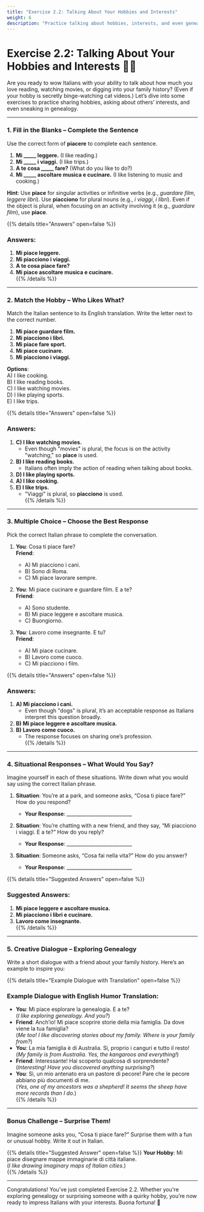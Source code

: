 ```yaml
---
title: "Exercise 2.2: Talking About Your Hobbies and Interests"
weight: 6
description: "Practice talking about hobbies, interests, and even genealogy in Italian with fun and engaging exercises."
---
```


# Exercise 2.2: Talking About Your Hobbies and Interests 🎸🎨  

Are you ready to wow Italians with your ability to talk about how much you love reading, watching movies, or digging into your family history? (Even if your hobby is secretly binge-watching cat videos.) Let’s dive into some exercises to practice sharing hobbies, asking about others’ interests, and even sneaking in genealogy.

---

### 1. Fill in the Blanks – Complete the Sentence  

Use the correct form of **piacere** to complete each sentence.

1. **Mi _____ leggere.** (I like reading.)  
2. **Mi _____ i viaggi.** (I like trips.)  
3. **A te cosa _____ fare?** (What do you like to do?)  
4. **Mi _____ ascoltare musica e cucinare.** (I like listening to music and cooking.)  

**Hint**: Use **piace** for singular activities or infinitive verbs (e.g., *guardare film*, *leggere libri*). Use **piacciono** for plural nouns (e.g., *i viaggi*, *i libri*). Even if the object is plural, when focusing on an activity involving it (e.g., *guardare film*), use **piace**.

{{% details title="Answers" open=false %}}
### Answers:  
1. **Mi piace leggere.**  
2. **Mi piacciono i viaggi.**  
3. **A te cosa piace fare?**  
4. **Mi piace ascoltare musica e cucinare.**  
{{% /details %}}

---

### 2. Match the Hobby – Who Likes What?  

Match the Italian sentence to its English translation. Write the letter next to the correct number.

1. **Mi piace guardare film.**  
2. **Mi piacciono i libri.**  
3. **Mi piace fare sport.**  
4. **Mi piace cucinare.**  
5. **Mi piacciono i viaggi.**

**Options**:  
A) I like cooking.  
B) I like reading books.  
C) I like watching movies.  
D) I like playing sports.  
E) I like trips.  

{{% details title="Answers" open=false %}}
### Answers:  
1. **C) I like watching movies.**  
   - Even though "movies" is plural, the focus is on the activity "watching," so **piace** is used.  
2. **B) I like reading books.**  
   - Italians often imply the action of reading when talking about books.  
3. **D) I like playing sports.**  
4. **A) I like cooking.**  
5. **E) I like trips.**  
   - "Viaggi" is plural, so **piacciono** is used.  
{{% /details %}}

---

### 3. Multiple Choice – Choose the Best Response  

Pick the correct Italian phrase to complete the conversation.

1. **You**: Cosa ti piace fare?  
   **Friend**:  
   - A) Mi piacciono i cani.  
   - B) Sono di Roma.  
   - C) Mi piace lavorare sempre.  

2. **You**: Mi piace cucinare e guardare film. E a te?  
   **Friend**:  
   - A) Sono studente.  
   - B) Mi piace leggere e ascoltare musica.  
   - C) Buongiorno.  

3. **You**: Lavoro come insegnante. E tu?  
   **Friend**:  
   - A) Mi piace cucinare.  
   - B) Lavoro come cuoco.  
   - C) Mi piacciono i film.  

{{% details title="Answers" open=false %}}
### Answers:  
1. **A) Mi piacciono i cani.**  
   - Even though "dogs" is plural, it’s an acceptable response as Italians interpret this question broadly.  
2. **B) Mi piace leggere e ascoltare musica.**  
3. **B) Lavoro come cuoco.**  
   - The response focuses on sharing one’s profession.  
{{% /details %}}

---

### 4. Situational Responses – What Would You Say?  

Imagine yourself in each of these situations. Write down what you would say using the correct Italian phrase.

1. **Situation**: You’re at a park, and someone asks, “Cosa ti piace fare?” How do you respond?  
   - **Your Response**: ___________________________  

2. **Situation**: You’re chatting with a new friend, and they say, “Mi piacciono i viaggi. E a te?” How do you reply?  
   - **Your Response**: ___________________________  

3. **Situation**: Someone asks, “Cosa fai nella vita?” How do you answer?  
   - **Your Response**: ___________________________  

{{% details title="Suggested Answers" open=false %}}
### Suggested Answers:  
1. **Mi piace leggere e ascoltare musica.**  
2. **Mi piacciono i libri e cucinare.**  
3. **Lavoro come insegnante.**  
{{% /details %}}

---

### 5. Creative Dialogue – Exploring Genealogy  

Write a short dialogue with a friend about your family history. Here’s an example to inspire you:

{{% details title="Example Dialogue with Translation" open=false %}}
### Example Dialogue with English Humor Translation:  

- **You**: Mi piace esplorare la genealogia. E a te?  
  (*I like exploring genealogy. And you?*)  
- **Friend**: Anch’io! Mi piace scoprire storie della mia famiglia. Da dove viene la tua famiglia?  
  (*Me too! I like discovering stories about my family. Where is your family from?*)  
- **You**: La mia famiglia è di Australia. Sì, proprio i canguri e tutto il resto!  
  (*My family is from Australia. Yes, the kangaroos and everything!*)  
- **Friend**: Interessante! Hai scoperto qualcosa di sorprendente?  
  (*Interesting! Have you discovered anything surprising?*)  
- **You**: Sì, un mio antenato era un pastore di pecore! Pare che le pecore abbiano più documenti di me.  
  (*Yes, one of my ancestors was a shepherd! It seems the sheep have more records than I do.*)  
{{% /details %}}

---

### Bonus Challenge – Surprise Them!  

Imagine someone asks you, “Cosa ti piace fare?” Surprise them with a fun or unusual hobby. Write it out in Italian.  

{{% details title="Suggested Answer" open=false %}}
**Your Hobby**: Mi piace disegnare mappe immaginarie di città italiane.  
(*I like drawing imaginary maps of Italian cities.*)  
{{% /details %}}

---

Congratulations! You’ve just completed Exercise 2.2. Whether you're exploring genealogy or surprising someone with a quirky hobby, you’re now ready to impress Italians with your interests. Buona fortuna! 🎉
